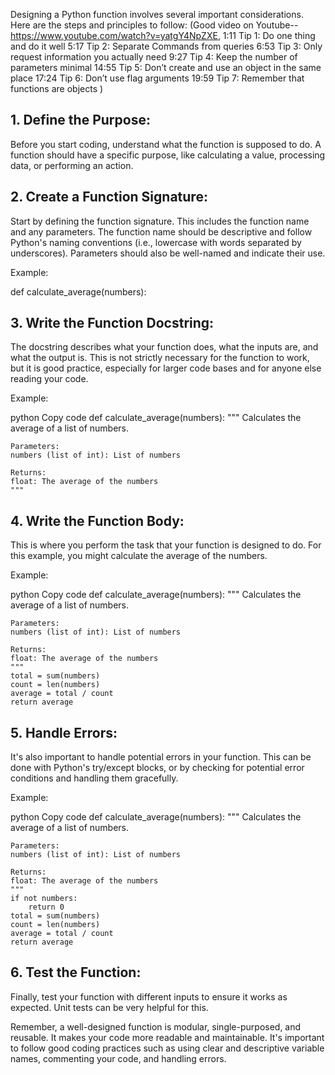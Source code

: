Designing a Python function involves several important considerations. Here are the steps and principles to follow:
(Good video on Youtube--https://www.youtube.com/watch?v=yatgY4NpZXE,
  1:11 Tip 1:  Do one thing and do it well
5:17 Tip 2: Separate Commands from queries
6:53 Tip 3: Only request information you actually need
9:27 Tip 4: Keep the number of parameters minimal
14:55 Tip 5: Don’t create and use an object in the same place
17:24 Tip 6: Don’t use flag arguments
19:59 Tip 7: Remember that functions are objects
)


## 1. Define the Purpose:
Before you start coding, understand what the function is supposed to do. A function should have a specific purpose, like calculating a value, processing data, or performing an action.

## 2. Create a Function Signature:
Start by defining the function signature. This includes the function name and any parameters. The function name should be descriptive and follow Python's naming conventions (i.e., lowercase with words separated by underscores). Parameters should also be well-named and indicate their use.

Example:

def calculate_average(numbers):

## 3. Write the Function Docstring:

The docstring describes what your function does, what the inputs are, and what the output is. This is not strictly necessary for the function to work, but it is good practice, especially for larger code bases and for anyone else reading your code.

Example:

python
Copy code
def calculate_average(numbers):
    """
    Calculates the average of a list of numbers.

    Parameters:
    numbers (list of int): List of numbers

    Returns:
    float: The average of the numbers
    """

## 4. Write the Function Body:
This is where you perform the task that your function is designed to do. For this example, you might calculate the average of the numbers.

Example:

python
Copy code
def calculate_average(numbers):
    """
    Calculates the average of a list of numbers.

    Parameters:
    numbers (list of int): List of numbers

    Returns:
    float: The average of the numbers
    """
    total = sum(numbers)
    count = len(numbers)
    average = total / count
    return average

## 5. Handle Errors:
It's also important to handle potential errors in your function. This can be done with Python's try/except blocks, or by checking for potential error conditions and handling them gracefully.

Example:

python
Copy code
def calculate_average(numbers):
    """
    Calculates the average of a list of numbers.

    Parameters:
    numbers (list of int): List of numbers

    Returns:
    float: The average of the numbers
    """
    if not numbers:
        return 0
    total = sum(numbers)
    count = len(numbers)
    average = total / count
    return average
    
## 6. Test the Function:
Finally, test your function with different inputs to ensure it works as expected. Unit tests can be very helpful for this.

Remember, a well-designed function is modular, single-purposed, and reusable. It makes your code more readable and maintainable. It's important to follow good coding practices such as using clear and descriptive variable names, commenting your code, and handling errors.
